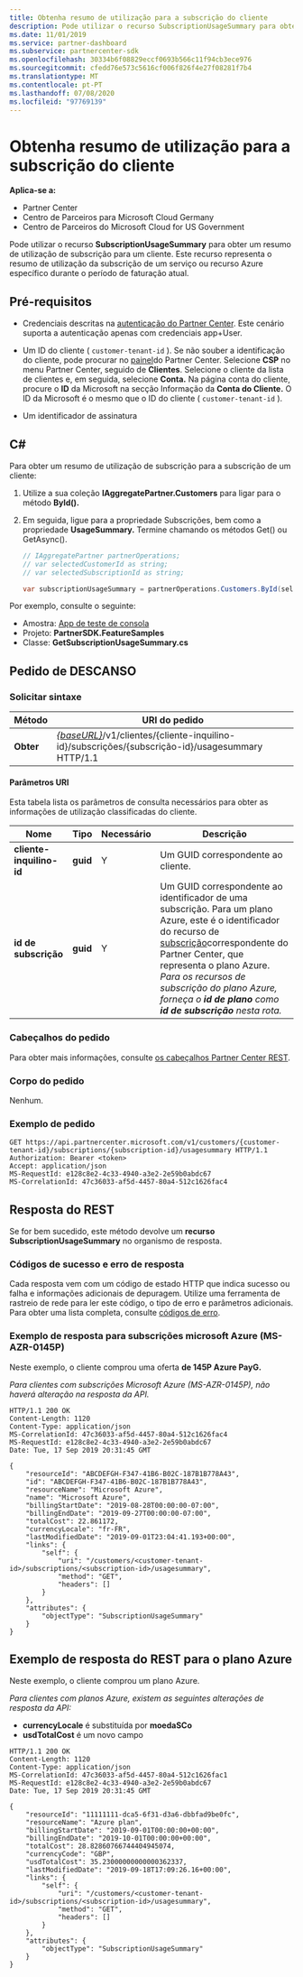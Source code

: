 ```yaml
---
title: Obtenha resumo de utilização para a subscrição do cliente
description: Pode utilizar o recurso SubscriptionUsageSummary para obter um resumo de utilização por subscrição de um serviço ou recurso Azure específico durante o período de faturação atual.
ms.date: 11/01/2019
ms.service: partner-dashboard
ms.subservice: partnercenter-sdk
ms.openlocfilehash: 30334b6f08829eccf0693b566c11f94cb3ece976
ms.sourcegitcommit: cfedd76e573c5616cf006f826f4e27f08281f7b4
ms.translationtype: MT
ms.contentlocale: pt-PT
ms.lasthandoff: 07/08/2020
ms.locfileid: "97769139"
---
```

# <a name="get-usage-summary-for-customers-subscription"></a>Obtenha resumo de utilização para a subscrição do cliente

**Aplica-se a:**

- Partner Center
- Centro de Parceiros para Microsoft Cloud Germany
- Centro de Parceiros do Microsoft Cloud for US Government

Pode utilizar o recurso **SubscriptionUsageSummary** para obter um resumo de utilização de subscrição para um cliente. Este recurso representa o resumo de utilização da subscrição de um serviço ou recurso Azure específico durante o período de faturação atual.

## <a name="prerequisites"></a>Pré-requisitos

- Credenciais descritas na [autenticação do Partner Center](partner-center-authentication.md). Este cenário suporta a autenticação apenas com credenciais app+User.

- Um ID do cliente ( `customer-tenant-id` ). Se não souber a identificação do cliente, pode procurar no [painel](https://partner.microsoft.com/dashboard)do Partner Center. Selecione **CSP** no menu Partner Center, seguido de **Clientes**. Selecione o cliente da lista de clientes e, em seguida, selecione **Conta.** Na página conta do cliente, procure o **ID** da Microsoft na secção Informação da **Conta do Cliente.** O ID da Microsoft é o mesmo que o ID do cliente ( `customer-tenant-id` ).

- Um identificador de assinatura

## <a name="c"></a>C\#

Para obter um resumo de utilização de subscrição para a subscrição de um cliente:

1. Utilize a sua coleção **IAggregatePartner.Customers** para ligar para o método **ById().**

2. Em seguida, ligue para a propriedade Subscrições, bem como a propriedade **UsageSummary.** Termine chamando os métodos Get() ou GetAsync().

    ``` csharp
    // IAggregatePartner partnerOperations;
    // var selectedCustomerId as string;
    // var selectedSubscriptionId as string;

    var subscriptionUsageSummary = partnerOperations.Customers.ById(selectedCustomerId).Subscriptions.ById(selectedSubscriptionId).UsageSummary.Get();
    ```

Por exemplo, consulte o seguinte:

- Amostra: [App de teste de consola](console-test-app.md)
- Projeto: **PartnerSDK.FeatureSamples**
- Classe: **GetSubscriptionUsageSummary.cs**

## <a name="rest-request"></a>Pedido de DESCANSO

### <a name="request-syntax"></a>Solicitar sintaxe

| Método  | URI do pedido                                                                                                                        |
|---------|------------------------------------------------------------------------------------------------------------------------------------|
| **Obter** | [*{baseURL}*](partner-center-rest-urls.md)/v1/clientes/{cliente-inquilino-id}/subscrições/{subscrição-id}/usagesummary HTTP/1.1 |

#### <a name="uri-parameters"></a>Parâmetros URI

Esta tabela lista os parâmetros de consulta necessários para obter as informações de utilização classificadas do cliente.

| Nome                   | Tipo     | Necessário | Descrição                               |
|------------------------|----------|----------|-------------------------------------------|
| **cliente-inquilino-id** | **guid** | Y        | Um GUID correspondente ao cliente.     |
| **id de subscrição**    | **guid** | Y        | Um GUID correspondente ao identificador de uma subscrição. Para um plano Azure, este é o identificador do recurso de [subscrição](subscription-resources.md#subscription)correspondente do Partner Center, que representa o plano Azure. *Para os recursos de subscrição do plano Azure, forneça o **id de plano** como **id de subscrição** nesta rota.* |

### <a name="request-headers"></a>Cabeçalhos do pedido

Para obter mais informações, consulte [os cabeçalhos Partner Center REST](headers.md).

### <a name="request-body"></a>Corpo do pedido

Nenhum.

### <a name="request-example"></a>Exemplo de pedido

```http
GET https://api.partnercenter.microsoft.com/v1/customers/{customer-tenant-id}/subscriptions/{subscription-id}/usagesummary HTTP/1.1
Authorization: Bearer <token>
Accept: application/json
MS-RequestId: e128c8e2-4c33-4940-a3e2-2e59b0abdc67
MS-CorrelationId: 47c36033-af5d-4457-80a4-512c1626fac4
```

## <a name="rest-response"></a>Resposta do REST

Se for bem sucedido, este método devolve um **recurso SubscriptionUsageSummary** no organismo de resposta.

### <a name="response-success-and-error-codes"></a>Códigos de sucesso e erro de resposta

Cada resposta vem com um código de estado HTTP que indica sucesso ou falha e informações adicionais de depuragem. Utilize uma ferramenta de rastreio de rede para ler este código, o tipo de erro e parâmetros adicionais. Para obter uma lista completa, consulte [códigos de erro](error-codes.md).

### <a name="response-example-for-microsoft-azure-ms-azr-0145p-subscriptions"></a>Exemplo de resposta para subscrições microsoft Azure (MS-AZR-0145P)

Neste exemplo, o cliente comprou uma oferta **de 145P Azure PayG.**

*Para clientes com subscrições Microsoft Azure (MS-AZR-0145P), não haverá alteração na resposta da API.*

```http
HTTP/1.1 200 OK
Content-Length: 1120
Content-Type: application/json
MS-CorrelationId: 47c36033-af5d-4457-80a4-512c1626fac4
MS-RequestId: e128c8e2-4c33-4940-a3e2-2e59b0abdc67
Date: Tue, 17 Sep 2019 20:31:45 GMT

{
    "resourceId": "ABCDEFGH-F347-41B6-B02C-187B1B778A43",
    "id": "ABCDEFGH-F347-41B6-B02C-187B1B778A43",
    "resourceName": "Microsoft Azure",
    "name": "Microsoft Azure",
    "billingStartDate": "2019-08-28T00:00:00-07:00",
    "billingEndDate": "2019-09-27T00:00:00-07:00",
    "totalCost": 22.861172,
    "currencyLocale": "fr-FR",
    "lastModifiedDate": "2019-09-01T23:04:41.193+00:00",
    "links": {
        "self": {
            "uri": "/customers/<customer-tenant-id>/subscriptions/<subscription-id>/usagesummary",
            "method": "GET",
            "headers": []
        }
    },
    "attributes": {
        "objectType": "SubscriptionUsageSummary"
    }
}
```

## <a name="rest-response-example-for-azure-plan"></a>Exemplo de resposta do REST para o plano Azure

Neste exemplo, o cliente comprou um plano Azure.

*Para clientes com planos Azure, existem as seguintes alterações de resposta da API:*

- **currencyLocale** é substituída por **moedaSCo**
- **usdTotalCost** é um novo campo

```http
HTTP/1.1 200 OK
Content-Length: 1120
Content-Type: application/json
MS-CorrelationId: 47c36033-af5d-4457-80a4-512c1626fac1
MS-RequestId: e128c8e2-4c33-4940-a3e2-2e59b0abdc67
Date: Tue, 17 Sep 2019 20:31:45 GMT

{
    "resourceId": "11111111-dca5-6f31-d3a6-dbbfad9be0fc",
    "resourceName": "Azure plan",
    "billingStartDate": "2019-09-01T00:00:00+00:00",
    "billingEndDate": "2019-10-01T00:00:00+00:00",
    "totalCost": 28.82860766744404945074,
    "currencyCode": "GBP",
    "usdTotalCost": 35.23000000000000362337,
    "lastModifiedDate": "2019-09-18T17:09:26.16+00:00",
    "links": {
        "self": {
            "uri": "/customers/<customer-tenant-id>/subscriptions/<subscription-id>/usagesummary",
            "method": "GET",
            "headers": []
        }
    },
    "attributes": {
        "objectType": "SubscriptionUsageSummary"
    }
}
```
